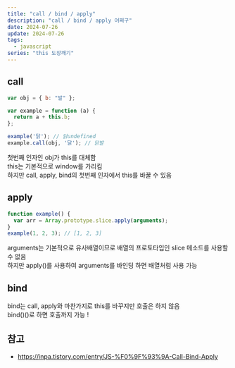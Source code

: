 ```yaml
---
title: "call / bind / apply"
description: "call / bind / apply 어쩌구"
date: 2024-07-26
update: 2024-07-26
tags:
  - javascript
series: "this 도장깨기"
---
```



## call

```js
var obj = { b: "발" };

var example = function (a) {
  return a + this.b;
};

example('닭'); // 닭undefined
example.call(obj, '닭'); // 닭발
```

첫번째 인자인 obj가 this를 대체함  
this는 기본적으로 window를 가리킴  
하지만 call, apply, bind의 첫번째 인자에서 this를 바꿀 수 있음  

## apply

```js
function example() {
  var arr = Array.prototype.slice.apply(arguments);
}
example(1, 2, 3); // [1, 2, 3]
```

arguments는 기본적으로 유사배열이므로 배열의 프로토타입인 slice 메소드를 사용할 수 없음  
하지만 apply()를 사용하여 arguments를 바인딩 하면 배열처럼 사용 가능  

## bind

bind는 call, apply와 마찬가지로 this를 바꾸지만 호출은 하지 않음  
bind()()로 하면 호출까지 가능 !  


## 참고

- https://inpa.tistory.com/entry/JS-%F0%9F%93%9A-Call-Bind-Apply
